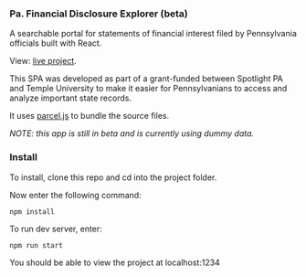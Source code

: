 ### Pa. Financial Disclosure Explorer (beta)
A searchable portal for statements of financial interest filed by Pennsylvania officials built with React.

View: [live project](https://interactives.data.spotlightpa.org/2020/financial-dislosure-explorer/).

This SPA was developed as part of a grant-funded between Spotlight PA and Temple University to make it easier for Pennsylvanians to access and analyze important state records.

It uses [parcel.js](https://github.com/parcel-bundler/parcel) to bundle the source files.

*NOTE: this app is still in beta and is currently using dummy data.*

### Install

To install, clone this repo and cd into the project folder.

Now enter the following command:

```npm install```

To run dev server, enter:

```npm run start```

You should be able to view the project at localhost:1234
